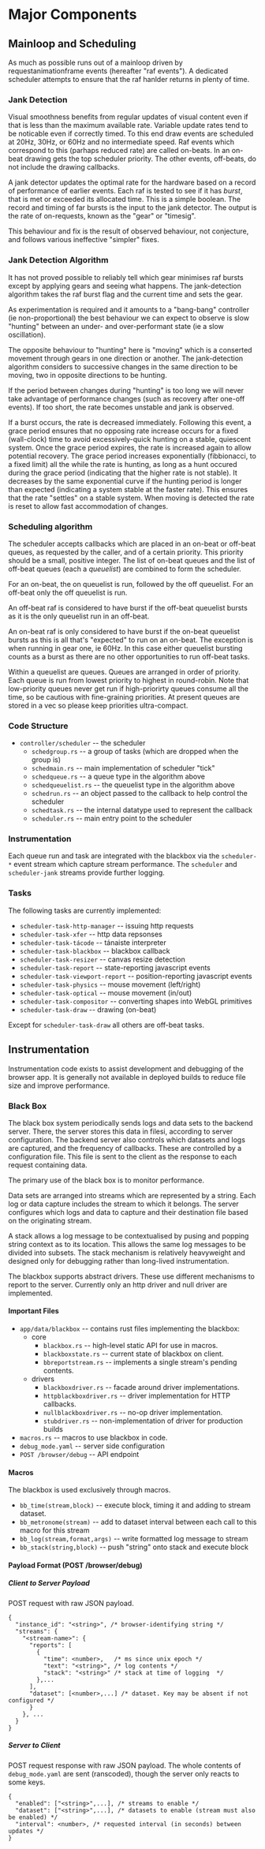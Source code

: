 # Major Components

## Mainloop and Scheduling

As much as possible runs out of a mainloop driven by requestanimationframe
events (hereafter "raf events"). A dedicated scheduler attempts to ensure
that the raf hanlder returns in plenty of time.

### Jank Detection

Visual smoothness benefits from regular updates of visual content even if
that is less than the maximum available rate. Variable update rates tend
to be noticable even if correctly timed. To this end draw events are
scheduled at 20Hz, 30Hz, or 60Hz and no intermediate speed. Raf events
which correspond to this (parhaps reduced rate) are called on-beats. In
an on-beat drawing gets the top scheduler priority. The other events,
off-beats, do not include the drawing callbacks. 

A jank detector updates the optimal rate for the hardware based on a 
record of performance of earlier events. Each raf is tested to see if
it has *burst*, that is met or exceeded its allocated time. This is a
simple boolean. The record and timing of far bursts is the input to the
jank detector. The output is the rate of on-requests, known as the "gear"
or "timesig".

This behaviour and fix is the result of observed behaviour, not 
conjecture, and follows various ineffective "simpler" fixes.

### Jank Detection Algorithm

It has not proved possible to reliably tell which gear minimises raf
bursts except by applying gears and seeing what happens. The jank-detection
algorithm takes the raf burst flag and the current time and sets the gear.

As experimentation is required and it amounts to a "bang-bang" controller
(ie non-proportional) the best behaviour we can expect to observe is 
slow "hunting" between an under- and over-performant state (ie a slow
oscillation).

The opposite behaviour to "hunting" here is "moving" which is a conserted
movement through gears in one direction or another. The jank-detection
algorithm considers to successive changes in the same direction to be moving,
two in opposite directions to be hunting.

If the period between changes during "hunting" is too long we will never
take advantage of performance changes (such as recovery after one-off
events). If too short, the rate becomes unstable and jank is observed.

If a burst occurs, the rate is decreased immediately. Following this event,
a grace period ensures that no opposing rate increase occurs for a fixed
(wall-clock) time to avoid excessively-quick hunting on a stable, quiescent
system. Once the grace period expires, the rate is increased again
to allow potential recovery. The grace period increases exponentially 
(fibbionacci, to a fixed limit) all the while the rate is hunting, as long as
a hunt occured during the grace period (indicating that the higher rate is
not stable). It decreases by the same exponential curve if the hunting period
is longer than expected (indicating a system stable at the faster rate). This
ensures that the rate "settles" on a stable system. When moving is detected 
the rate is reset to allow fast accommodation of changes.

### Scheduling algorithm

The scheduler accepts callbacks which are placed in an on-beat
or off-beat queues, as requested by the caller, and of a certain priority.
This priority should be a small, positive integer. The list of on-beat
queues and the list of off-beat queues (each a *queuelist*) are combined
to form the scheduler.

For an on-beat, the on queuelist is run, followed by the off queuelist.
For an off-beat only the off queuelist is run.

An off-beat raf is considered to have burst if the off-beat queuelist
bursts as it is the only queuelist run in an off-beat.

An on-beat raf is only considered to have burst if the on-beat queuelist
bursts as this is all that's "expected" to run on an on-beat. The exception
is when running in gear one, ie 60Hz. In this case either queuelist
bursting counts as a burst as there are no other opportunities to run
off-beat tasks.

Within a queuelist are queues. Queues are arranged in order of priority.
Each queue is run from lowest priority to highest in round-robin. Note
that low-priority queues never get run if high-priorirty queues consume
all the time, so be cautious with fine-graining priorities. At present
queues are stored in a vec so please keep priorities ultra-compact.

### Code Structure

* `controller/scheduler` -- the scheduler
    * `schedgroup.rs` -- a group of tasks (which are dropped when the group is)
    * `schedmain.rs` -- main implementation of scheduler "tick"
    * `schedqueue.rs` -- a queue type in the algorithm above
    * `schedqueuelist.rs` -- the queuelist type in the algorithm above
    * `schedrun.rs` -- an object passed to the callback to help control the scheduler
    * `schedtask.rs` -- the internal datatype used to represent the callback
    * `scheduler.rs` -- main entry point to the scheduler

### Instrumentation

Each queue run and task are integrated with the blackbox via the `scheduler-*`
event stream which capture stream performance. The `scheduler` and
`scheduler-jank` streams provide further logging.

### Tasks

The following tasks are currently implemented:

* `scheduler-task-http-manager` -- issuing http requests
* `scheduler-task-xfer` -- http data repsonses
* `scheduler-task-tácode` -- tánaiste interpreter
* `scheduler-task-blackbox` -- blackbox callback
* `scheduler-task-resizer` -- canvas resize detection
* `scheduler-task-report` -- state-reporting javascript events
* `scheduler-task-viewport-report` -- position-reporting javascript events
* `scheduler-task-physics` -- mouse movement (left/right)
* `scheduler-task-optical` -- mouse movement (in/out)
* `scheduler-task-compositor` -- converting shapes into WebGL primitives
* `scheduler-task-draw` -- drawing (on-beat)

Except for `scheduler-task-draw` all others are off-beat tasks.


## Instrumentation

Instrumentation code exists to assist development and debugging of the browser
app. It is generally not available in deployed builds to reduce file size and
improve performance.

### Black Box

The black box system periodically sends logs and data sets to the backend
server. There, the server stores this data in filesi, according to server
configuration. The backend server also controls which datasets and logs are
captured, and the frequency of callbacks. These are controlled by a
configuration file. This file is sent to the client as the response to each
request containing data.

The primary use of the black box is to monitor performance.

Data sets are arranged into streams which are represented by a string. Each
log or data capture includes the stream to which it belongs. The server
configures which logs and data to capture and their destination file based on
the originating stream.

A stack allows a log message to be contextualised by pusing and popping string
context as to its location. This allows the same log messages to be divided
into subsets. The stack mechanism is relatively heavyweight and designed only
for debugging rather than long-lived instrumentation.

The blackbox supports abstract drivers. These use different mechanisms to
report to the server. Currently only an http driver and null driver are
implemented.

#### Important Files

* `app/data/blackbox` -- contains rust files implementing the blackbox:
    * core
        * `blackbox.rs` -- high-level static API for use in macros.
        * `blackboxstate.rs` -- current state of blackbox on client.
        * `bbreportstream.rs` -- implements a single stream's pending contents.
    * drivers
        * `blackboxdriver.rs` -- facade around driver implementations.
        * `httpblackboxdriver.rs` -- driver implementation for HTTP callbacks.
        * `nullblackboxdriver.rs` -- no-op driver implementation.
        * `stubdriver.rs` -- non-implementation of driver for production builds
* `macros.rs` -- macros to use blackbox in code.
* `debug_mode.yaml` -- server side configuration
* `POST /browser/debug` -- API endpoint

#### Macros

The blackbox is used exclusively through macros.

* `bb_time(stream,block)` -- execute block, timing it and adding to stream dataset.
* `bb_metronome(stream)` -- add to dataset interval between each call to this macro for this stream
* `bb_log(stream,format,args)` -- write formatted log message to stream
* `bb_stack(string,block)` -- push "string" onto stack and execute block

#### Payload Format (POST /browser/debug)
##### Client to Server Payload

POST request with raw JSON payload.

```
{
  "instance_id": "<string>", /* browser-identifying string */
  "streams": {
    "<stream-name>": {
      "reports": [
        {
          "time": <number>,   /* ms since unix epoch */
          "text": "<string>", /* log contents */
          "stack": "<string>" /* stack at time of logging  */
        },...
      ],
      "dataset": [<number>,...] /* dataset. Key may be absent if not configured */
      }
    }, ...
  }
}
```

##### Server to Client

POST request response with raw JSON payload. The whole contents of
`debug_mode.yaml` are sent (ranscoded), though the server only reacts to some
keys.

```
{
  "enabled": ["<string>",...], /* streams to enable */
  "dataset": ["<string>",...], /* datasets to enable (stream must also be enabled) */
  "interval": <number>, /* requested interval (in seconds) between updates */
}
```

